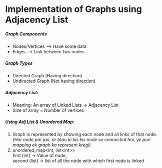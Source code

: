 <h1>Implementation of Graphs using Adjacency List</h1>

<h5>Graph Components</h5>
<ul>
<li>Nodes/Vertices --> Have some data</li>
<li>Edges --> Link between two nodes</li>
</ul>
<h5>Graph Types</h5>
<ul>
  <li>Directed Graph (Having direction)</li>
  <li>Undirected Graph (Not having direction)</li>
</ul>

<h5>Adjacency List:</h5>
<ul>
  <li>Meaning: An array of Linked Lists -> Adjacency List</li>
  <li>Size of array = Number of vertices</li>
</ul>
<h5>Using Adj List & Unordered Map:</h5>
<ol>
  <li>Graph is represented by showing each node and all links of that node.<br>
<i>(Har node par jao, or btao ki kis kis node se connected hai, ye puri mapping ek graph ko represent kregi)</i></li>
  <li>unordered_map&lt;int, list&lt;int&gt;&gt; <br>
    first (int) -> Value of node, <br>
    second (list) -> list of all the node with which first node is linked</li>
</ol>


